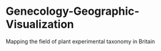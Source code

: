 Genecology-Geographic-Visualization
===================================

Mapping the field of plant experimental taxonomy in Britain
